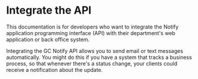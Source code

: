 # Integrate the API

This documentation is for developers who want to integrate the Notify application programming interface (API) with their department's web application or back office system.

Integrating the GC Notify API allows you to send email or text messages automatically. You might do this if you have a system that tracks a business process, so that whenever there's a status change, your clients could receive a notification about the update.
